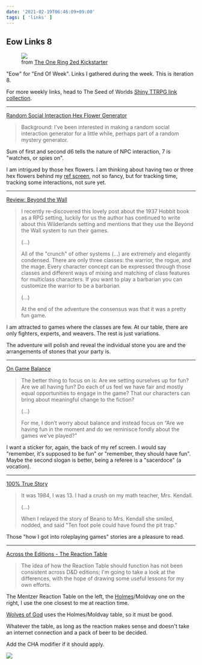 ```yaml
---
date: '2021-02-19T06:46:09+09:00'
tags: [ 'links' ]
---
```


## Eow Links 8

<figure class="right">
<a href="images/20210219_party.jpg"><img src="images/20210219_party.jpg" loading="lazy" /></a>
<figcaption>from <a href="https://www.kickstarter.com/projects/1192053011/the-one-ring-roleplaying-game-second-edition">The One Ring 2ed Kickstarter</a></figcaption>
</figure>

"Eow" for "End Of Week". Links I gathered during the week. This is iteration 8.

For more weekly links, head to The Seed of Worlds [Shiny TTRPG link collection](https://seedofworlds.blogspot.com/search/label/weekly%20links).

<hr/>

[Random Social Interaction Hex Flower Generator](https://goblinshenchman.wordpress.com/2021/02/15/random-social-interaction-hex-flower-generator/)

> Background: I’ve been interested in making a random social interaction generator for a little while, perhaps part of a random mystery generator.

Sum of first and second d6 tells the nature of NPC interaction, 7 is "watches, or spies on".

I am intrigued by those hex flowers. I am thinking about having two or three hex flowers behind my [ref screen](/20210215.html?t=Ref_Screen&f=eow8), not so fancy, but for tracking time, tracking some interactions, not sure yet.

<hr/>

[Review: Beyond the Wall](https://fistsofcinderandstone.blogspot.com/2021/02/review-beyond-wall.html)

> I recently re-discovered this lovely post about the 1937 Hobbit book as a RPG setting, luckily for us the author has continued to write about this Wilderlands setting and mentions that they use the Beyond the Wall system to run their games.
>
> (...)
>
> All of the "crunch" of other systems (...) are extremely and elegantly condensed. There are only three classes: the warrior, the rogue, and the mage. Every character concept can be expressed through those classes and different ways of mixing and matching of class features for multiclass characters. If you want to play a barbarian you can customize the warrior to be a barbarian.
>
> (...)
>
> At the end of the adventure the consensus was that it was a pretty fun game.

I am attracted to games where the classes are few. At our table, there are only fighters, experts, and weavers. The rest is just variations.

The adventure will polish and reveal the individual stone you are and the arrangements of stones that your party is.

<hr/>

[On Game Balance](https://takeonrules.com/2021/02/14/on-game-balance/)

> The better thing to focus on is: Are we setting ourselves up for fun? Are we all having fun? Do each of us feel we have fair and mostly equal opportunities to engage in the game? That our characters can bring about meaningful change to the fiction?
>
> (...)
>
> For me, I don’t worry about balance and instead focus on “Are we having fun in the moment and do we reminisce fondly about the games we’ve played?”

I want a sticker for, again, the back of my ref screen. I would say "remember, it's supposed to be fun" or "remember, they should have fun". Maybe the second slogan is better, being a referee is a "sacerdoce" (a vocation).

<hr/>

[100% True Story](https://doomslakers.blogspot.com/2021/02/100-true-story.html)

> It was 1984, I was 13. I had a crush on my math teacher, Mrs. Kendall.
>
> (...)
>
> When I relayed the story of Beano to Mrs. Kendall she smiled, nodded, and said "Ten foot pole could have found the pit trap."

Those "how I got into roleplaying games" stories are a pleasure to read.

<hr/>

[Across the Editions - The Reaction Table](https://osrsimulacrum.blogspot.com/2020/09/across-editions-reaction-table.html)

> The idea of how the Reaction Table should function has not been consistent across D&D editions; I'm going to take a look at the differences, with the hope of drawing some useful lessons for my own efforts.

The Mentzer Reaction Table on the left, the [Holmes](/20210217.html?t=Doctor_Holmes&f=eow8)/Moldvay one on the right, I use the one closest to me at reaction time.

[Wolves of God](https://www.drivethrurpg.com/product/308470/Wolves-of-God-Adventures-in-Dark-Ages-England?affiliate_id=2746229) uses the Holmes/Moldvay table, so it must be good.

Whatever the table, as long as the reaction makes sense and doesn't take an internet connection and a pack of beer to be decided.

Add the CHA modifier if it should apply.

<img class="pix" src="/images/pix.png?t=eow8" loading="lazy" />

